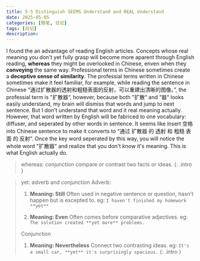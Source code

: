 ```yaml
---
title: 5-5 Distinguish SEEMS Understand and REAL Understand
date: 2025-05-05
categories: [随笔, 日记]
tags: [日记]
description: 
---
```

I found the an advantage of reading English articles. 
Concepts whose real meaning you don't yet fully grasp will become more aparent through English reading, **whereas** they might be overlooked in Chinese, enven when they **conveying** the same way. 
Professional terms in Chinese sometimes create a **deceptive sense of similarity**. 
The professial terms written in Chinese sometimes make it feel familiar, for example, while reading the sentence in Chinese “通过扩散器的透射和粗糙表面的反射，可以重建出清晰的图像。”, the professial term is "扩散器“, however, because both "扩散“ and “器“ looks easily understand, my brain will dismiss that words and jump to next sentence. But I don't understand that word and it real meaning actually. However, that word written by English will be fabriced to one vocabulary: diffuser, and seperated by other words in sentence. It seems like insert 空格 into Chinese sentence to make it converts to “通过 扩散器 的 透射 和 粗糙 表面 的 反射”. Once the key word seperated by this way, you will notice the whole word "扩散器“ and realize that you don't know it's meaning. This is what English actually do. 

> whereas: conjunction
> compare or contrast two facts or ideas.
> {: .intro }


> yet: adverb and conjunction
> Adverb:
> 1. **Meaning: Still** 
> Often used in negative sentence or question, hasn't happen but is excepted to. 
> eg: `I haven't finished my homework **yet**`
>
> 2. **Meaning: Even**
> Often comes before comparative adjectives.
> eg: `The solution created **yet more** problems.`
>
> Conjunction
> 1. **Meaning: Nevertheless**
> Connect two contrasting ideas.
> eg: `It's a small car, **yet** it's surprisingly spacious.`
> {: .intro }